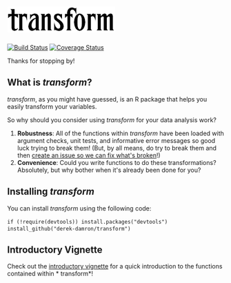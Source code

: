 # ![transform](transform_header.png)

[![Build Status](https://travis-ci.org/derek-damron/transform.svg?branch=master)](https://travis-ci.org/derek-damron/transform)
[![Coverage Status](https://img.shields.io/codecov/c/github/derek-damron/transform/master.svg)](https://codecov.io/github/derek-damron/transform?branch=master)

Thanks for stopping by!

## What is *transform*?

*transform*, as you might have guessed, is an R package that helps you easily transform your variables.

So why should you consider using *transform* for your data analysis work?

1. **Robustness**: All of the functions within *transform* have been loaded with argument checks, unit tests, and informative error messages so good luck trying to break them!  (But, by all means, do try to break them and then [create an issue so we can fix what's broken](https://github.com/derek-damron/transform/issues/new)!)
2. **Convenience**: Could you write functions to do these transformations? Absolutely, but why bother when it's already been done for you?

## Installing *transform*

You can install *transform* using the following code:

```
if (!require(devtools)) install.packages("devtools")
install_github("derek-damron/transform")
```

## Introductory Vignette

Check out the [introductory vignette](https://derek-damron.github.io/transform/) for a quick introduction to the functions contained within * transform*!
